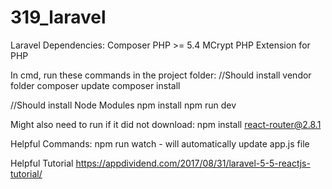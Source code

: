 # 319_laravel

Laravel Dependencies:
Composer
PHP >= 5.4
MCrypt PHP Extension for PHP


In cmd, run these commands in the project folder:
//Should install vendor folder
composer update
composer install

//Should install Node Modules
npm install
npm run dev

Might also need to run if it did not download:
npm install react-router@2.8.1

Helpful Commands:
npm run watch - will automatically update app.js file

Helpful Tutorial
https://appdividend.com/2017/08/31/laravel-5-5-reactjs-tutorial/
